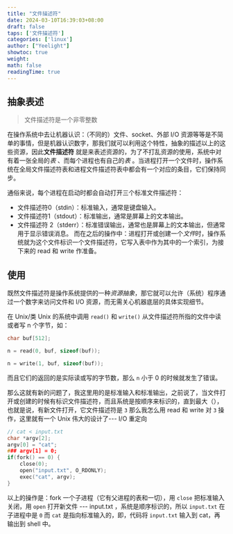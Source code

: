 ```yaml
---
title: "文件描述符"
date: 2024-03-10T16:39:03+08:00
draft: false
taps: ['文件描述符']
categories: ['linux']
author: ["Yeelight"]
showtoc: true
weight:
math: false
readingTime: true
---
```


## 抽象表述
>
> 文件描述符是一个非零整数

在操作系统中去让机器认识：（不同的）文件、socket、外部 I/O 资源等等是不简单的事情，但是机器认识数字，那我们就可以利用这个特性，抽象的描述以上的这些资源，因此**文件描述符** 就是来表述资源的，为了不打乱资源的使用，系统中对有着一张全局的*表* 、而每个进程也有自己的*表* 。当进程打开一个文件时，操作系统在全局文件描述符表和进程文件描述符表中都会有一个对应的条目，它们保持同步。

通俗来说，每个进程在启动时都会自动打开三个标准文件描述符：

- 文件描述符0（stdin）：标准输入，通常是键盘输入。
- 文件描述符1（stdout）：标准输出，通常是屏幕上的文本输出。
- 文件描述符 2（stderr）：标准错误输出，通常也是屏幕上的文本输出，但通常用于显示错误消息。
而在之后的操作中：进程打开或创建一个*文件*时，操作系统就为这个文件标识一个文件描述符，它写入表中作为其中的一个索引，为接下来的 read 和 write 作准备。

## 使用

既然文件描述符是操作系统提供的一种*资源抽象*，那它就可以允许（系统）程序通过一个数字来访问文件和 I/O 资源，而无需关心机器底层的具体实现细节。

在 Unix/类 Unix 的系统中调用 `read()` 和 `write()` 从文件描述符所指的文件中读或者写 n 个字节，如：

```c
char buf[512];

n = read(0, buf, sizeof(buf));

n = write(1, buf, sizeof(buf));
```

而且它们的返回的是实际读或写的字节数，那么 `n` 小于 0 的时候就发生了错误。

那么这就有新的问题了，我这里用的是标准输入和标准输出，之前说了，当文件打开或创建的时候有标识文件描述符，而且系统是按顺序来标识的，直到最大（），也就是说，有新文件打开，它文件描述符是 `3` 那么我怎么用 read 和 write 对 `3` 操作，这里就有一个 Unix 伟大的设计了--- I/O 重定向

```c
// cat < input.txt
char *argv[2];
argv[0] = "cat";
### argv[1] = 0;
if(fork() == 0) {
    close(0);
    open("input.txt", O_RDONLY);
    exec("cat", argv);
}
```

以上的操作是：fork 一个子进程（它有父进程的表和一切），用 `close` 把标准输入关闭，用 `open` 打开新文件 --- input.txt ，系统是顺序标识的，所以 `input.txt` 在子进程中是 `0` 而 `cat` 是指向标准输入的，即，代码将 `input.txt` 输入到 cat，再输出到 shell 中。
